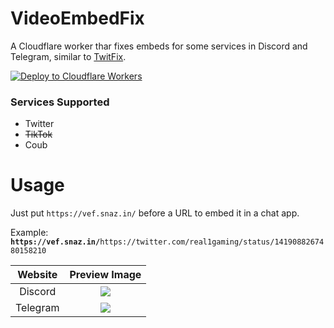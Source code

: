 # VideoEmbedFix
A Cloudflare worker thar fixes embeds for some services in Discord and Telegram, similar to [TwitFix](https://github.com/robinuniverse/TwitFix).

[![Deploy to Cloudflare Workers](https://deploy.workers.cloudflare.com/button)](https://deploy.workers.cloudflare.com/?url=https://github.com/Snazzah/VideoEmbedFix)

### Services Supported
- Twitter
- ~~TikTok~~
- Coub

# Usage
Just put `https://vef.snaz.in/` before a URL to embed it in a chat app.

Example: **`https://vef.snaz.in/`**`https://twitter.com/real1gaming/status/1419088267480158210`

| Website | Preview Image |
|:-:|:-:|
| Discord | ![](https://get.snaz.in/2RGPqZ8.png) |
| Telegram | ![](https://get.snaz.in/3NTNJX9.png) |
